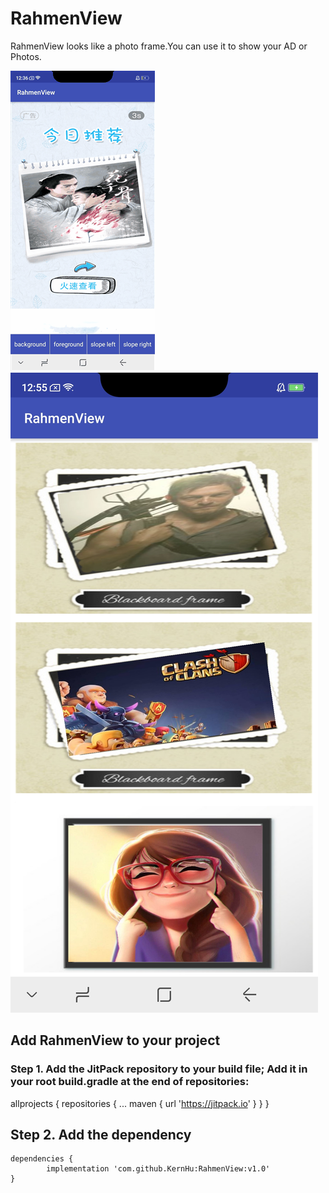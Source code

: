 # RahmenView
RahmenView looks like a photo frame.You can use it to show your AD or Photos.

![](https://github.com/KernHu/RahmenView/raw/master/screenshot/2018061501.gif)  ![](https://github.com/KernHu/RahmenView/raw/master/screenshot/2018061501.png)  

## Add RahmenView to your project
### Step 1. Add the JitPack repository to your build file; Add it in your root build.gradle at the end of repositories:

allprojects {
        repositories {
        ...
        maven { url 'https://jitpack.io' }
        }
        }
## Step 2. Add the dependency

	dependencies {
	        implementation 'com.github.KernHu:RahmenView:v1.0'
	}
